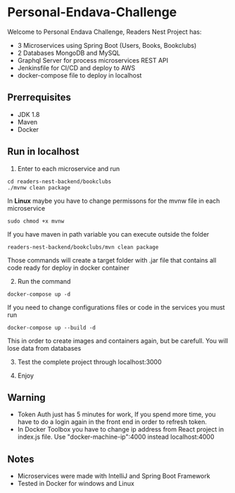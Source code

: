 # Personal-Endava-Challenge

Welcome to Personal Endava Challenge, Readers Nest Project has:

* 3 Microservices using Spring Boot (Users, Books, Bookclubs) 
* 2 Databases MongoDB and MySQL
* Graphql Server for process microservices REST API
* Jenkinsfile for CI/CD and deploy to AWS
* docker-compose file to deploy in localhost


## Prerrequisites
* JDK 1.8
* Maven
* Docker

## Run in localhost

1. Enter to each microservice and run 

```
cd readers-nest-backend/bookclubs
./mvnw clean package
```
In **Linux** maybe you have to change permissons for the mvnw file in each microservice 

```
sudo chmod +x mvnw
```

If you have maven in path variable you can execute outside the folder

```
readers-nest-backend/bookclubs/mvn clean package
```

Those commands will create a target folder with .jar file that contains all code ready for deploy in docker container

2. Run the command

```
docker-compose up -d
```

If you need to change configurations files or code in the services you must run

```
docker-compose up --build -d
```

This in order to create images and containers again, but be carefull. You will lose data from databases

3. Test the complete project through localhost:3000

4. Enjoy

## Warning

* Token Auth just has 5 minutes for work, If you spend more time, you have to do a login again in the front end in order to refresh token.
* In Docker Toolbox you have to change ip address from React project in index.js file. Use "docker-machine-ip":4000 instead localhost:4000

## Notes

* Microservices were made with IntelliJ and Spring Boot Framework 
* Tested in Docker for windows and Linux
